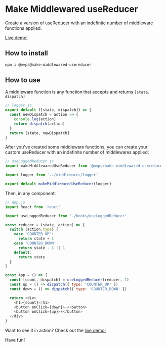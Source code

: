 # Make Middlewared useReducer

Create a version of useReducer with an indefinite number of  middleware functions applied.

[Live demo!][live-demo]

## How to install

```bash
npm i @mvps@make-middlewared-usereducer
```

## How to use

 A middleware function is any function that accepts and returns `[state, dispatch]`

```js
// logger.js
export default ([state, dispatch]) => {
  const newDispatch = action => {
    console.log(action)
    return dispatch(action)
  }
  return [state, newDispatch]
}
```

After you've created some middleware functions, you can create your custom useReducer with an indefinite number of middlewares applied:

```js
// useLoggedReducer.js
import makeMiddlewaredUseReducer from '@mvps/make-middlewared-usereducer'

import logger from '../middlewares/logger'

export default makeMiddlewaredUseReducer(logger)
```

Then, in any component:

```js
// App.js
import React from 'react'

import useLoggedReducer from './hooks/useLoggedReducer'

const reducer = (state, action) => {
  switch (action.type) {
    case 'COUNTER_UP':
      return state + 1
    case 'COUNTER_DOWN':
      return state - 1 || 1
    default:
      return state
  }
}

const App = () => {
  const [count, dispatch] = useLoggedReducer(reducer, 1)
  const up = () => dispatch({ type: 'COUNTER_UP' })
  const down = () => dispatch({ type: 'COUNTER_DOWN' })

  return <div>
    <h1>{count}</h1>
    <button onClick={down}>-</button>
    <button onClick={up}>+</button>
  </div>
}

```

Want to see it in action? Check out the [live demo!][live-demo]

Have fun!

[live-demo]: https://stackblitz.com/edit/make-middlewared-reducer?file=App.js